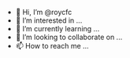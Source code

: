 - 👋 Hi, I’m @roycfc
- 👀 I’m interested in ...
- 🌱 I’m currently learning ...
- 💞️ I’m looking to collaborate on ...
- 📫 How to reach me ...

<!---
roycfc/roycfc is a ✨ special ✨ repository because its `README.md` (this file) appears on your GitHub profile.
You can click the Preview link to take a look at your changes.
--->
